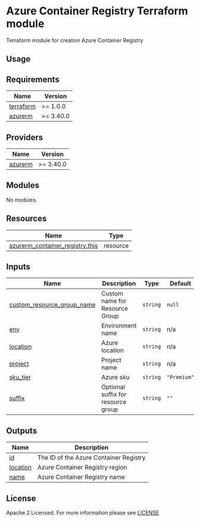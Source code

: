 # Azure Container Registry Terraform module
Terraform module for creation Azure Container Registry

## Usage

<!-- BEGIN_TF_DOCS -->
## Requirements

| Name | Version |
|------|---------|
| <a name="requirement_terraform"></a> [terraform](#requirement\_terraform) | >= 1.0.0 |
| <a name="requirement_azurerm"></a> [azurerm](#requirement\_azurerm) | >= 3.40.0 |

## Providers

| Name | Version |
|------|---------|
| <a name="provider_azurerm"></a> [azurerm](#provider\_azurerm) | >= 3.40.0 |

## Modules

No modules.

## Resources

| Name | Type |
|------|------|
| [azurerm_container_registry.this](https://registry.terraform.io/providers/hashicorp/azurerm/latest/docs/resources/container_registry) | resource |

## Inputs

| Name | Description | Type | Default | Required |
|------|-------------|------|---------|:--------:|
| <a name="input_custom_resource_group_name"></a> [custom\_resource\_group\_name](#input\_custom\_resource\_group\_name) | Custom name for Resource Group | `string` | `null` | no |
| <a name="input_env"></a> [env](#input\_env) | Environment name | `string` | n/a | yes |
| <a name="input_location"></a> [location](#input\_location) | Azure location | `string` | n/a | yes |
| <a name="input_project"></a> [project](#input\_project) | Project name | `string` | n/a | yes |
| <a name="input_sku_tier"></a> [sku\_tier](#input\_sku\_tier) | Azure sku | `string` | `"Premium"` | no |
| <a name="input_suffix"></a> [suffix](#input\_suffix) | Optional suffix for resource group | `string` | `""` | no |

## Outputs

| Name | Description |
|------|-------------|
| <a name="output_id"></a> [id](#output\_id) | The ID of the Azure Container Registry |
| <a name="output_location"></a> [location](#output\_location) | Azure Container Registry region |
| <a name="output_name"></a> [name](#output\_name) | Azure Container Registry name |
<!-- END_TF_DOCS -->

## License

Apache 2 Licensed. For more information please see [LICENSE](https://github.com/data-platform-hq/terraform-azurerm-resource-group/tree/main/LICENSE)